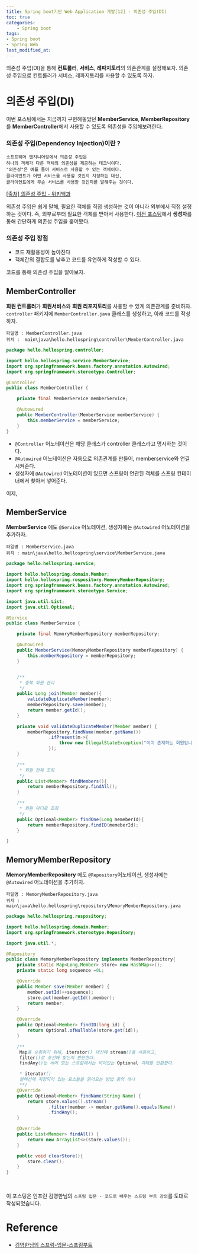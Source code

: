 ```yaml
---
title: Spring boot기반 Web Application 개발[12] - 의존성 주입(DI)
toc: true
categories:	
    - Spring boot
tags:
- Spring boot
- Spring Web
last_modified_at: 
---
```


  의존성 주입(DI)을 통해 **컨트롤러**, **서비스**, **레파지토리**의 의존관계를 설정해보자. 의존성 주입으로 컨트롤러가 서비스, 레파지토리를 사용할 수 있도록 하자.

# 의존성 주입(DI)

 이번 포스팅에서는 지금까지 구현해놓았던 **MemberService**, **MemberRepository**를 **MemberController**에서 사용할 수 있도록 의존성을 주입해보려한다.

### 의존성 주입(Dependency Injection)이란 ?

```
소프트웨어 엔지니어링에서 의존성 주입은 
하나의 객체가 다른 객체의 의존성을 제공하는 테크닉이다. 
"의존성"은 예를 들어 서비스로 사용할 수 있는 객체이다. 
클라이언트가 어떤 서비스를 사용할 것인지 지정하는 대신, 
클라이언트에게 무슨 서비스를 사용할 것인지를 말해주는 것이다.
```

[[출처] 의존성 주입 - 위키백과](https://ko.wikipedia.org/wiki/%EC%9D%98%EC%A1%B4%EC%84%B1_%EC%A3%BC%EC%9E%85)

의존성 주입은 쉽게 말해, 필요한 객체를 직접 생성하는 것이 아니라 외부에서 직접 설정하는 것이다. 즉, 외부로부터 필요한 객체를 받아서 사용한다. [이전 포스팅](https://gwang920.github.io/spring%20boot/springboot(11)-serviceTest/)에서 **생성자**를 통해 간단하게 의존성 주입을 훑어봤다. 

### 의존성 주입 장점

-  코드 재활용성이 높아진다
- 객체간의 결합도를 낮추고 코드를 유연하게 작성할 수 있다.

코드를 통해 의존성 주입을 알아보자.

## MemberController

**회원 컨트롤러**가 **회원서비스**와 **회원 리포지토리**를 사용할 수 있게 의존관계를 준비하자. `controller` 패키지에 `MemberController.java` 클래스를 생성하고, 아래 코드를 작성하자.

```
파일명 : MemberController.java
위치 :  main\java\hello.hellospring\controller\MemberController.java
```

```java
package hello.hellospring.controller;

import hello.hellospring.service.MemberService;
import org.springframework.beans.factory.annotation.Autowired;
import org.springframework.stereotype.Controller;

@Controller
public class MemberController {

    private final MemberService memberService;

    @Autowired
    public MemberController(MemberService memberService) {
        this.memberService = memberService;
    }
}
```

- `@Controller` 어노테이션은 해당 클래스가 controller 클래스라고 명시하는 것이다.
- `@Autowired` 어노테이션은 자동으로 의존관계를 만들어, memberservice와 연결시켜준다.
- 생성자에 `@Autowired` 어노테이션이 있으면 스프링이 연관된 객체를 스프링 컨테이너에서 찾아서 넣어준다.

이제, 

## MemberService

**MemberService** 에도 `@Service` 어노테이션, 생성자에는 `@Autowired`  어노테이션을 추가하자.

```
파일명 : MemberService.java
위치 : main\java\hello.hellospring\service\MemberService.java
```

```java
package hello.hellospring.service;

import hello.hellospring.domain.Member;
import hello.hellospring.respository.MemoryMemberRepository;
import org.springframework.beans.factory.annotation.Autowired;
import org.springframework.stereotype.Service;

import java.util.List;
import java.util.Optional;

@Service
public class MemberService {

    private final MemoryMemberRepository memberRepository;

    @Autowired
    public MemberService(MemoryMemberRepository memberRepository) {
        this.memberRepository = memberRepository;
    }


    /**
     * 중복 회원 관리
     */
    public Long join(Member member){
        validateDuplicateMember(member);
        memberRepository.save(member);
        return member.getId();
    }

    private void validateDuplicateMember(Member member) {
        memberRepository.findName(member.getName())
                .ifPresent(m->{
                    throw new IllegalStateException("이미 존재하는 회원입니다.");
                });
    }

    /**
     * 회원 전체 조회
     */
    public List<Member> findMembers(){
        return memberRepository.findAll();
    }

    /**
     * 회원 아디로 조회
     */
    public Optional<Member> findOne(Long memeberId){
        return memberRepository.findID(memeberId);
    }

}

```

## MemoryMemberRepository

**MemoryMemberRepository** 에도 `@Repository`어노테이션, 생성자에는 `@Autowired`  어노테이션을 추가하자.

```
파일명 : MemoryMemberRepository.java
위치 : main\java\hello.hellospring\repository\MemoryMemberRepository.java
```

```java
package hello.hellospring.respository;

import hello.hellospring.domain.Member;
import org.springframework.stereotype.Repository;

import java.util.*;

@Repository
public class MemoryMemberRepository implements MemberRepository{
    private static Map<Long,Member> store= new HashMap<>();
    private static long sequence =0L;

    @Override
    public Member save(Member member) {
        member.setId(++sequence);
        store.put(member.getId(),member);
        return member;
    }

    @Override
    public Optional<Member> findID(long id) {
        return Optional.ofNullable(store.get(id));
    }

    /**
     Map을 순회하기 위해, iterator() 대신에 stream()을 사용하고,
     filter()로 조건에 맞는지 판단한다.
     findAny()는 비어 있는 스트림에서는 비어있는 Optional 객체를 반환한다.

     * iterator()
     컬렉션에 저장되어 있는 요소들을 읽어오는 방법 중의 하나
     **/
    @Override
    public Optional<Member> findName(String Name) {
        return store.values().stream()
                .filter(member -> member.getName().equals(Name))
                .findAny();
    }

    @Override
    public List<Member> findAll() {
        return new ArrayList<>(store.values());
    }

    public void clearStore(){
        store.clear();
    }
}

```





<br/>

이 포스팅은 인프런 김영한님의 `스프링 입문 - 코드로 배우는 스프링 부트 강의`를 토대로 작성되었습니다.

# Reference

- [김영한님의 스프링-입문-스프링부트](https://www.inflearn.com/course/%EC%8A%A4%ED%94%84%EB%A7%81-%EC%9E%85%EB%AC%B8-%EC%8A%A4%ED%94%84%EB%A7%81%EB%B6%80%ED%8A%B8/lecture/49577?tab=curriculum)

